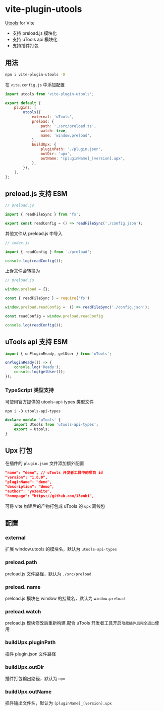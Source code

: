 # vite-plugin-utools
<a href="http://www.u.tools/">Utools</a> for Vite

- 支持 preload.js 模块化 
- 支持 uTools api 模块化
- 支持插件打包

## 用法

```bash
npm i vite-plugin-utools -D
```

在 `vite.config.js` 中添加配置

```js
import utools from 'vite-plugin-utools';

export default {
	plugins: [
		utools({
			external: 'uTools',
			preload: {
				path: './src/preload.ts',
				watch: true,
				name: 'window.preload',
			},
			buildUpx: {
				pluginPath: './plugin.json',
				outDir: 'upx',
				outName: '[pluginName]_[version].upx',
			},
		}),
	],
};
```
 
## preload.js 支持 ESM

```js
// preload.js

import { readFileSync } from 'fs';

export const readConfig = () => readFileSync('./config.json');
```

其他文件从 preload.js 中导入
```js
// index.js

import { readConfig } from './preload';

console.log(readConfig());
```

上诉文件会转换为
```js
// preload.js

window.preload = {};

const { readFileSync } = require('fs')

window.preload.readConfig =  () => readFileSync('./config.json');
```

```js
const readConfig = window.preload.readConfig

console.log(readConfig());
```

## uTools api 支持 ESM
```js
import { onPluginReady, getUser } from 'uTools';

onPluginReady(() => {
	console.log('Ready');
	console.log(getUser());
});
```

### TypeScript 类型支持
可使用官方提供的 utools-api-types 类型文件
```
npm i -D utools-api-types
```
```ts
declare module 'uTools' {
	import Utools from 'utools-api-types';
	export = Utools;
}
```
## Upx 打包
在插件的 `plugin.json` 文件添加额外配置
```json
"name": "demo", // uTools 开发者工具中的项目 id
"version": "1.0.0",  
"pluginName": "demo",  
"description": "demo", 
"author": "yo3emite",  
"homepage": "https://github.com/13enbi",
```
可将 vite 构建后的产物打包成 uTools 的 `upx` 离线包
## 配置
### external
扩展 window.utools 的模块名，默认为 `utools-api-types`

### preload.path
preload.js 文件路径，默认为 `./src/preload`

### preload. name
preload.js 模块在 window 的挂载名，默认为 `window.preload`

### preload.watch
preload.js 模块修改后重新构建,配合 uTools 开发者工具开启`隐藏插件后完全退出`使用

### buildUpx.pluginPath
插件 plugin.json 文件路径

### buildUpx.outDir
插件打包输出路径，默认为 `upx`

### buildUpx.outName
插件输出文件名，默认为 `[pluginName]_[version].upx`